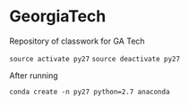 # GeorgiaTech
Repository of classwork for GA Tech

`source activate py27`
`source deactivate py27`

After running

`conda create -n py27 python=2.7 anaconda`
